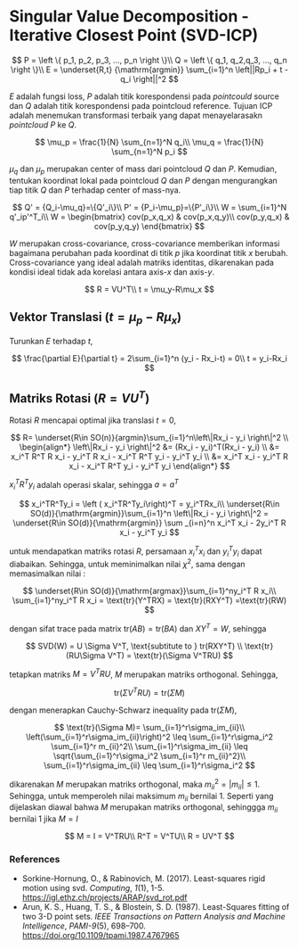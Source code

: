 # **Singular Value Decomposition - Iterative Closest Point (SVD-ICP)**

$$
P = \left \{ p_1, p_2, p_3, ..., p_n \right \}\\
Q = \left \{ q_1, q_2,q_3, ..., q_n \right \}\\
E = \underset{R,t} {\mathrm{argmin}} \sum_{i=1}^n \left||Rp_i + t -q_i \right||^2
$$

$E$ adalah fungsi loss, $P$ adalah titik korespondensi pada *pointcould* source dan $Q$ adalah titik korespondensi pada pointcloud reference. Tujuan ICP adalah menemukan transformasi terbaik yang dapat menayelarasakn *pointcloud* $P$ ke $Q$.

$$
\mu_p = \frac{1}{N} \sum_{n=1}^N q_i\\
\mu_q = \frac{1}{N} \sum_{n=1}^N p_i
$$

$\mu_q$ dan $\mu_p$ merupakan center of mass dari pointcloud $Q$ dan $P$. Kemudian, tentukan koordinat lokal pada pointcloud $Q$ dan $P$ dengan mengurangkan tiap titik $Q$ dan $P$ terhadap center of mass-nya.

$$
Q' = {Q_i-\mu_q}=\{Q'_i\}\\
P' = {P_i-\mu_p}=\{P'_i\}\\
W = \sum_{i=1}^N q'_ip'^T_i\\
W = \begin{bmatrix}
cov(p_x,q_x) & cov(p_x,q_y)\\
cov(p_y,q_x) & cov(p_y,q_y)
\end{bmatrix}
$$

$W$ merupakan cross-covariance, cross-covariance memberikan informasi bagaimana perubahan pada koordinat di titik $p$ jika koordinat titik $x$ berubah. Cross-covariance yang ideal adalah matriks identitas, dikarenakan pada kondisi ideal tidak ada korelasi antara axis-$x$ dan axis-$y$. 

$$
R = VU^T\\
t = \mu_y-R\mu_x
$$

## **Vektor Translasi $\left ( t = \mu_p-R\mu_x\right)$**

Turunkan $E$ terhadap $t$,

$$
\frac{\partial E}{\partial t} = 2\sum_{i=1}^n (y_i - Rx_i-t) = 0\\
t = y_i-Rx_i
$$

## **Matriks Rotasi $\left ( R = VU^T\right )$**

Rotasi $R$ mencapai optimal jika translasi $t= 0$,

$$
R= \underset{R\in SO(n)}{argmin}\sum_{i=1}^n\left\|Rx_i - y_i \right\|^2
\\ 
\begin{align*}
\left\|Rx_i - y_i \right\|^2 &= (Rx_i - y_i)^T(Rx_i - y_i) \\
&= x_i^T R^T R x_i - y_i^T R x_i - x_i^T R^T y_i - y_i^T y_i \\
&= x_i^T x_i - y_i^T R x_i - x_i^T R^T y_i - y_i^T y_i
\end{align*}
$$

$x_i^TR^Ty_i$ adalah operasi skalar, sehingga $a=a^T$

$$
x_i^TR^Ty_i = \left ( x_i^TR^Ty_i\right)^T = y_i^TRx_i\\
\underset{R\in SO(d)}{\mathrm{argmin}}\sum_{i=1}^n \left\|Rx_i - y_i \right\|^2 = 
\underset{R\in SO(d)}{\mathrm{argmin}} \sum _{i=n}^n x_i^T x_i - 2y_i^T R x_i - y_i^T y_i
$$

untuk mendapatkan matriks rotasi $R$, persamaan $x_i^Tx_i$ dan $y_i^Ty_i$ dapat diabaikan. Sehingga, untuk meminimalkan nilai $\chi^2$, sama dengan memasimalkan nilai :

$$
\underset{R\in SO(d)}{\mathrm{argmax}}\sum_{i=1}^ny_i^T R x_i\\
\sum_{i=1}^ny_i^T R x_i = \text{tr}(Y^TRX) = \text{tr}(RXY^T) =\text{tr}(RW)
$$

dengan sifat trace pada matrix $\text{tr}(AB) = \text{tr}(BA)$ dan $XY^T = W$, sehingga

$$
SVD(W) = U \Sigma V^T, \text{subtitute to } tr(RXY^T) \\
\text{tr}(RU\Sigma V^T) = \text{tr}(\Sigma V^TRU)
$$

tetapkan matriks $M =V^TRU$, $M$ merupakan matriks orthogonal. Sehingga,

$$
\text{tr}(\Sigma V^TRU) = \text{tr}(\Sigma M)
$$

dengan menerapkan Cauchy-Schwarz inequality pada $\text{tr}(\Sigma M)$,

$$
\text{tr}(\Sigma M)= \sum_{i=1}^r\sigma_im_{ii}\\
\left(\sum_{i=1}^r\sigma_im_{ii}\right)^2 \leq \sum_{i=1}^r\sigma_i^2  \sum_{i=1}^r m_{ii}^2\\
\sum_{i=1}^r\sigma_im_{ii} \leq \sqrt{\sum_{i=1}^r\sigma_i^2  \sum_{i=1}^r m_{ii}^2}\\
\sum_{i=1}^r\sigma_im_{ii} \leq \sum_{i=1}^r\sigma_i^2
$$

dikarenakan $M$ merupakan matriks orthogonal, maka $m_{ii}^2 = |m_{ii}|\leq1$. Sehingga, untuk memperoleh nilai maksimum $m_{ii}$ bernilai 1. Seperti yang dijelaskan diawal bahwa $M$ merupakan matriks orthogonal, sehinggga $m_{ii}$ bernilai 1 jika $M = I$​

$$
M = I = V^TRU\\
R^T = V^TU\\
R = UV^T
$$

### **References** 

- Sorkine-Hornung, O., & Rabinovich, M. (2017). Least-squares rigid motion using svd. *Computing*, *1*(1), 1-5. https://igl.ethz.ch/projects/ARAP/svd_rot.pdf
- Arun, K. S., Huang, T. S., & Blostein, S. D. (1987). Least-Squares fitting of two 3-D point sets. *IEEE Transactions on Pattern Analysis and Machine Intelligence*, *PAMI-9*(5), 698–700. https://doi.org/10.1109/tpami.1987.4767965